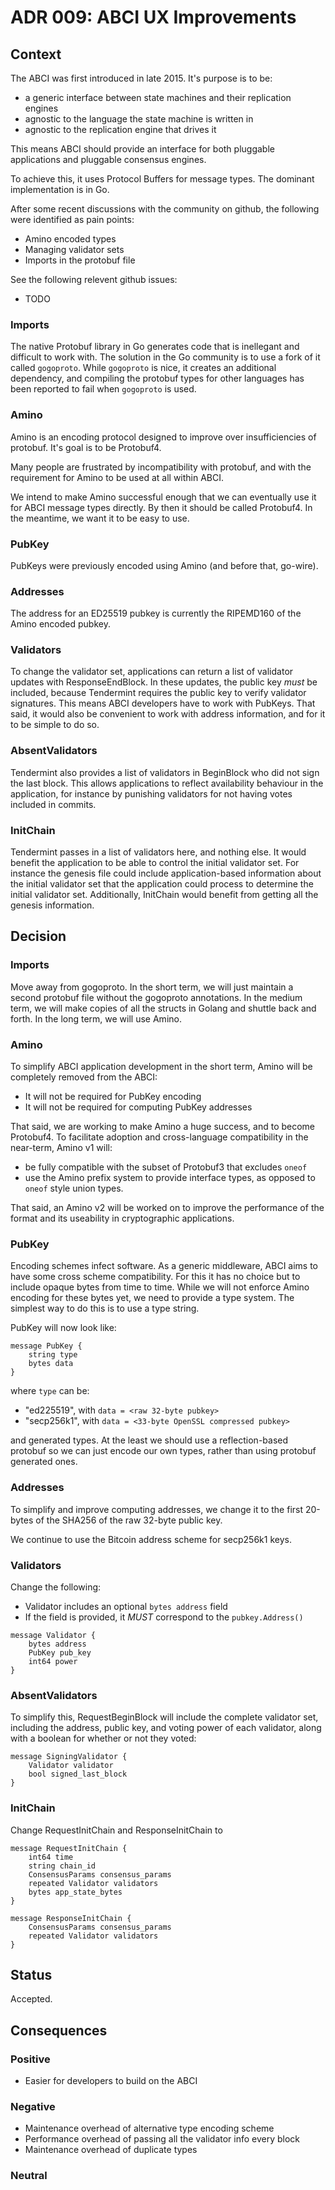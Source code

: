 # ADR 009: ABCI UX Improvements

## Context

The ABCI was first introduced in late 2015.  It's purpose is to be:

- a generic interface between state machines and their replication engines
- agnostic to the language the state machine is written in
- agnostic to the replication engine that drives it

This means ABCI should provide an interface for both pluggable applications and
pluggable consensus engines.

To achieve this, it uses Protocol Buffers for message types. The dominant
implementation is in Go.

After some recent discussions with the community on github, the following were
identified as pain points:

- Amino encoded types
- Managing validator sets
- Imports in the protobuf file

See the following relevent github issues:
- TODO

### Imports

The native Protobuf library in Go generates code that is inellegant and difficult to work with.
The solution in the Go community is to use a fork of it called `gogoproto`.
While `gogoproto` is nice, it creates an additional dependency, and compiling
the protobuf types for other languages has been reported to fail when `gogoproto` is used.

### Amino

Amino is an encoding protocol designed to improve over insufficiencies of protobuf.
It's goal is to be Protobuf4.

Many people are frustrated by incompatibility with protobuf,
and with the requirement for Amino to be used at all within ABCI.

We intend to make Amino successful enough that we can eventually use it for ABCI
message types directly. By then it should be called Protobuf4. In the meantime,
we want it to be easy to use.

### PubKey

PubKeys were previously encoded using Amino (and before that, go-wire).

### Addresses

The address for an ED25519 pubkey is currently the RIPEMD160 of the Amino
encoded pubkey.

### Validators

To change the validator set, applications can return a list of validator updates
with ResponseEndBlock. In these updates, the public key *must* be included,
because Tendermint requires the public key to verify validator signatures.  This
means ABCI developers have to work with PubKeys. That said, it would also be
convenient to work with address information, and for it to be simple to do so.

### AbsentValidators

Tendermint also provides a list of validators in BeginBlock who did not sign the
last block. This allows applications to reflect availability behaviour in the
application, for instance by punishing validators for not having votes included
in commits.

### InitChain

Tendermint passes in a list of validators here, and nothing else.  It would
benefit the application to be able to control the initial validator set. For
instance the genesis file could include application-based information about the
initial validator set that the application could process to determine the
initial validator set. Additionally, InitChain would benefit from getting all
the genesis information.


## Decision

### Imports

Move away from gogoproto. In the short term, we will just maintain a second
protobuf file without the gogoproto annotations. In the medium term, we will
make copies of all the structs in Golang and shuttle back and forth. In the long
term, we will use Amino.

### Amino

To simplify ABCI application development in the short term,
Amino will be completely removed from the ABCI:

- It will not be required for PubKey encoding
- It will not be required for computing PubKey addresses

That said, we are working to make Amino a huge success, and to become Protobuf4.
To facilitate adoption and cross-language compatibility in the near-term, Amino
v1 will:

- be fully compatible with the subset of Protobuf3 that excludes `oneof`
- use the Amino prefix system to provide interface types, as opposed to `oneof`
  style union types.

That said, an Amino v2 will be worked on to improve the performance of the
format and its useability in cryptographic applications.


### PubKey

Encoding schemes infect software. As a generic middleware, ABCI aims to have
some cross scheme compatibility. For this it has no choice but to include opaque
bytes from time to time. While we will not enforce Amino encoding for these
bytes yet, we need to provide a type system. The simplest way to do this is to
use a type string.

PubKey will now look like:

```
message PubKey {
    string type
    bytes data
}
```

where `type` can be:

- "ed225519", with `data = <raw 32-byte pubkey>`
- "secp256k1", with `data = <33-byte OpenSSL compressed pubkey>`

and generated types. At the least we should use a reflection-based protobuf so
we can just encode our own types, rather than using protobuf generated ones.

### Addresses

To simplify and improve computing addresses, we change it to the first 20-bytes of the SHA256
of the raw 32-byte public key.

We continue to use the Bitcoin address scheme for secp256k1 keys.

### Validators

Change the following:

- Validator includes an optional `bytes address` field
- If the field is provided, it *MUST* correspond to the `pubkey.Address()`


```
message Validator {
    bytes address
    PubKey pub_key
    int64 power
}
```

### AbsentValidators

To simplify this, RequestBeginBlock will include the complete validator set,
including the address, public key, and voting power of each validator, along
with a boolean for whether or not they voted:

```
message SigningValidator {
    Validator validator
    bool signed_last_block
}
```

### InitChain

Change RequestInitChain and ResponseInitChain to

```
message RequestInitChain {
    int64 time
    string chain_id
    ConsensusParams consensus_params
    repeated Validator validators
    bytes app_state_bytes
}

message ResponseInitChain {
    ConsensusParams consensus_params
    repeated Validator validators
}
```

## Status

Accepted.

## Consequences

### Positive

- Easier for developers to build on the ABCI

### Negative

- Maintenance overhead of alternative type encoding scheme
- Performance overhead of passing all the validator info every block
- Maintenance overhead of duplicate types

### Neutral
